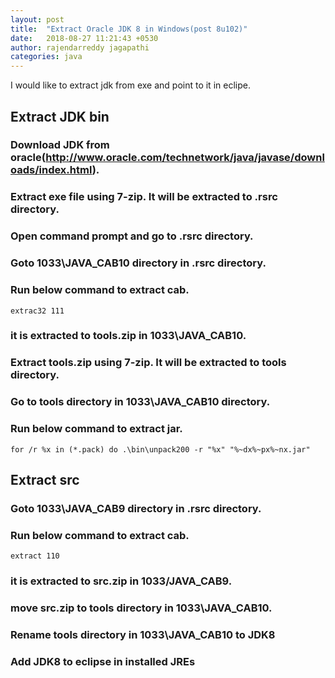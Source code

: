 ```yaml
---
layout: post
title:  "Extract Oracle JDK 8 in Windows(post 8u102)"
date:   2018-08-27 11:21:43 +0530
author: rajendarreddy jagapathi
categories: java
---
```


I would like to extract jdk from exe and point to it in eclipe.

## Extract JDK bin

### Download JDK from oracle(http://www.oracle.com/technetwork/java/javase/downloads/index.html).

### Extract exe file using 7-zip. It will be extracted to .rsrc directory.  
    
### Open command prompt and go to .rsrc directory.

### Goto 1033\JAVA_CAB10 directory in .rsrc directory.

### Run below command to extract cab.

```
extrac32 111
```

### it is extracted to tools.zip in 1033\JAVA_CAB10.

### Extract tools.zip using 7-zip. It will be extracted to tools directory.

### Go to tools directory in 1033\JAVA_CAB10 directory.

### Run below command to extract jar.

```
for /r %x in (*.pack) do .\bin\unpack200 -r "%x" "%~dx%~px%~nx.jar"
```

## Extract src

### Goto 1033\JAVA_CAB9 directory in .rsrc directory.

### Run below command to extract cab.

```
extract 110
```
### it is extracted to src.zip in 1033/JAVA_CAB9.

### move src.zip to tools directory in 1033\JAVA_CAB10.

### Rename tools directory in 1033\JAVA_CAB10 to JDK8

### Add JDK8 to eclipse in installed JREs
